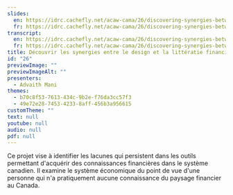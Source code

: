 ```yaml
---
slides:
  en: https://idrc.cachefly.net/acaw-cama/26/discovering-synergies-between-design-and-financial-literacy-slides-en.pptx
  fr: https://idrc.cachefly.net/acaw-cama/26/discovering-synergies-between-design-and-financial-literacy-slides-fr.pptx
transcript:
  en: https://idrc.cachefly.net/acaw-cama/26/discovering-synergies-between-design-and-financial-literacy-transcript-en.docx
  fr: https://idrc.cachefly.net/acaw-cama/26/discovering-synergies-between-design-and-financial-literacy-transcript-fr.docx
title: Découvrir les synergies entre le design et la littératie financière
id: "26"
previewImage: ""
previewImageAlt: ""
presenters:
  - Advaith Mani
themes:
  - b70c8f53-7613-434c-9b2e-f76da3cc57f3
  - 49e72e28-7453-4233-8aff-456b3a956615
customTheme: ""
text: null
youtube: null
audio: null
pdf: null
---
```

Ce projet vise à identifier les lacunes qui persistent dans les outils permettant d'acquérir des connaissances financières dans le système canadien. Il examine le système économique du point de vue d'une personne qui n'a pratiquement aucune connaissance du paysage financier au Canada.
